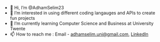 - 👋 Hi, I’m @AdhamSelim23
- 👀 I’m interested in using different coding langauges and APIs to create fun projects
- 🌱 I’m currently learning Computer Science and Business at University Twente
- 📫 How to reach me : Email - adhamselim.uni@gmail.com, [LinkedIn](https://www.linkedin.com/in/adham-selim-a0b253214/)


<!---
AdhamSelim23/AdhamSelim23 is a ✨ special ✨ repository because its `README.md` (this file) appears on your GitHub profile.
You can click the Preview link to take a look at your changes.
--->
